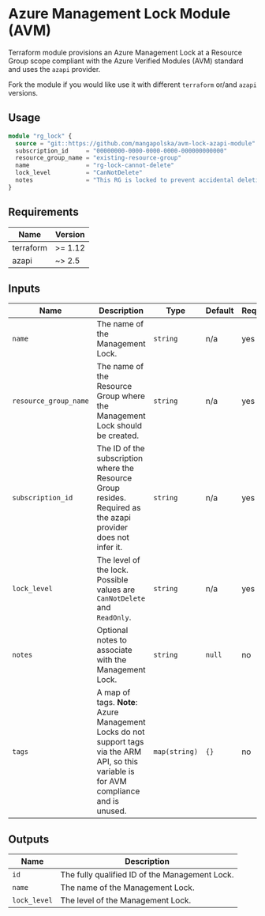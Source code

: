 # Azure Management Lock Module (AVM)

Terraform module provisions an Azure Management Lock at a Resource Group scope compliant with the Azure Verified Modules (AVM) standard and uses the `azapi` provider.

Fork the module if you would like use it with different `terraform` or/and `azapi` versions.

## Usage

```terraform
module "rg_lock" {
  source = "git::https://github.com/mangapolska/avm-lock-azapi-module"
  subscription_id     = "00000000-0000-0000-0000-000000000000"
  resource_group_name = "existing-resource-group"
  name                = "rg-lock-cannot-delete"
  lock_level          = "CanNotDelete"
  notes               = "This RG is locked to prevent accidental deletion."
}
```

## Requirements

| Name      | Version  |
| --------- | -------- |
| terraform | >= 1.12  |
| azapi     | ~> 2.5   |

## Inputs

| Name                  | Description                                                                                                                                | Type         | Default | Required |
| --------------------- | ------------------------------------------------------------------------------------------------------------------------------------------ | ------------ | ------- | -------- |
| `name`                | The name of the Management Lock.                                                                                                           | `string`     | n/a     |   yes    |
| `resource_group_name` | The name of the Resource Group where the Management Lock should be created.                                                                | `string`     | n/a     |   yes    |
| `subscription_id`     | The ID of the subscription where the Resource Group resides. Required as the azapi provider does not infer it.                             | `string`     | n/a     |   yes    |
| `lock_level`          | The level of the lock. Possible values are `CanNotDelete` and `ReadOnly`.                                                                  | `string`     | n/a     |   yes    |
| `notes`               | Optional notes to associate with the Management Lock.                                                                                      | `string`     | `null`  |    no    |
| `tags`                | A map of tags. **Note**: Azure Management Locks do not support tags via the ARM API, so this variable is for AVM compliance and is unused. | `map(string)`| `{}`    |    no    |

## Outputs

| Name         | Description                                    |
| ------------ | ---------------------------------------------- |
| `id`         | The fully qualified ID of the Management Lock. |
| `name`       | The name of the Management Lock.               |
| `lock_level` | The level of the Management Lock.              |
